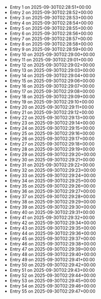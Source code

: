 - Entry 1 on 2025-09-30T02:28:51+00:00
- Entry 2 on 2025-09-30T02:28:52+00:00
- Entry 3 on 2025-09-30T02:28:53+00:00
- Entry 4 on 2025-09-30T02:28:54+00:00
- Entry 5 on 2025-09-30T02:28:55+00:00
- Entry 6 on 2025-09-30T02:28:56+00:00
- Entry 7 on 2025-09-30T02:28:57+00:00
- Entry 8 on 2025-09-30T02:28:58+00:00
- Entry 9 on 2025-09-30T02:28:59+00:00
- Entry 10 on 2025-09-30T02:29:00+00:00
- Entry 11 on 2025-09-30T02:29:01+00:00
- Entry 12 on 2025-09-30T02:29:02+00:00
- Entry 13 on 2025-09-30T02:29:03+00:00
- Entry 14 on 2025-09-30T02:29:04+00:00
- Entry 15 on 2025-09-30T02:29:06+00:00
- Entry 16 on 2025-09-30T02:29:07+00:00
- Entry 17 on 2025-09-30T02:29:08+00:00
- Entry 18 on 2025-09-30T02:29:09+00:00
- Entry 19 on 2025-09-30T02:29:10+00:00
- Entry 20 on 2025-09-30T02:29:11+00:00
- Entry 21 on 2025-09-30T02:29:12+00:00
- Entry 22 on 2025-09-30T02:29:13+00:00
- Entry 23 on 2025-09-30T02:29:14+00:00
- Entry 24 on 2025-09-30T02:29:15+00:00
- Entry 25 on 2025-09-30T02:29:16+00:00
- Entry 26 on 2025-09-30T02:29:17+00:00
- Entry 27 on 2025-09-30T02:29:18+00:00
- Entry 28 on 2025-09-30T02:29:19+00:00
- Entry 29 on 2025-09-30T02:29:20+00:00
- Entry 30 on 2025-09-30T02:29:21+00:00
- Entry 31 on 2025-09-30T02:29:22+00:00
- Entry 32 on 2025-09-30T02:29:23+00:00
- Entry 33 on 2025-09-30T02:29:24+00:00
- Entry 34 on 2025-09-30T02:29:25+00:00
- Entry 35 on 2025-09-30T02:29:26+00:00
- Entry 36 on 2025-09-30T02:29:27+00:00
- Entry 37 on 2025-09-30T02:29:28+00:00
- Entry 38 on 2025-09-30T02:29:29+00:00
- Entry 39 on 2025-09-30T02:29:30+00:00
- Entry 40 on 2025-09-30T02:29:31+00:00
- Entry 41 on 2025-09-30T02:29:32+00:00
- Entry 42 on 2025-09-30T02:29:34+00:00
- Entry 43 on 2025-09-30T02:29:35+00:00
- Entry 44 on 2025-09-30T02:29:36+00:00
- Entry 45 on 2025-09-30T02:29:37+00:00
- Entry 46 on 2025-09-30T02:29:38+00:00
- Entry 47 on 2025-09-30T02:29:39+00:00
- Entry 48 on 2025-09-30T02:29:40+00:00
- Entry 49 on 2025-09-30T02:29:41+00:00
- Entry 50 on 2025-09-30T02:29:42+00:00
- Entry 51 on 2025-09-30T02:29:43+00:00
- Entry 52 on 2025-09-30T02:29:44+00:00
- Entry 53 on 2025-09-30T02:29:45+00:00
- Entry 54 on 2025-09-30T02:29:46+00:00
- Entry 55 on 2025-09-30T02:29:47+00:00

